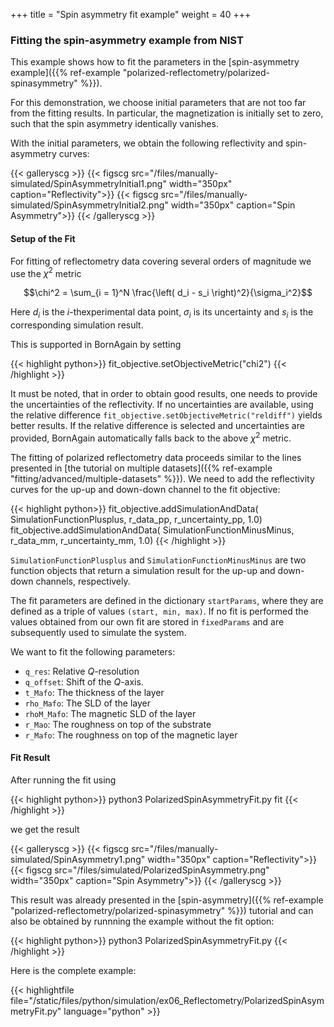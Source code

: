 +++
title = "Spin asymmetry fit example"
weight = 40
+++

### Fitting the spin-asymmetry example from NIST

This example shows how to fit the parameters in the [spin-asymmetry example]({{% ref-example "polarized-reflectometry/polarized-spinasymmetry" %}}).

For this demonstration, we choose initial parameters that are not too far from the fitting results.
In particular, the magnetization is initially set to zero, such that the spin asymmetry identically vanishes.

With the initial parameters, we obtain the following reflectivity and spin-asymmetry curves:

{{< galleryscg >}}
{{< figscg src="/files/manually-simulated/SpinAsymmetryInitial1.png" width="350px" caption="Reflectivity">}}
{{< figscg src="/files/manually-simulated/SpinAsymmetryInitial2.png" width="350px" caption="Spin Asymmetry">}}
{{< /galleryscg >}}




#### Setup of the Fit

For fitting of reflectometry data covering several orders of magnitude we use the $\chi^2$ metric

$$\chi^2 = \sum_{i = 1}^N  \frac{\left( d_i - s_i \right)^2}{\sigma_i^2}$$

Here $d_i$ is the $i$-thexperimental data point, $\sigma_i$ is its uncertainty and 
$s_i$ is the corresponding simulation result.

This is supported in BornAgain by setting

{{< highlight python>}}
fit_objective.setObjectiveMetric("chi2")
{{< /highlight >}}

It must be noted, that in order to obtain good results, one needs to provide the uncertainties 
of the reflectivity.
If no uncertainties are available, using the relative difference `fit_objective.setObjectiveMetric("reldiff")` yields better results.
If the relative difference is selected and uncertainties are provided, BornAgain automatically falls back to the above $\chi^2$ metric.

The fitting of polarized reflectometry data proceeds similar to the lines presented in
[the tutorial on multiple datasets]({{% ref-example "fitting/advanced/multiple-datasets" %}}).
We need to add the reflectivity curves for the up-up and down-down channel
to the fit objective:

{{< highlight python>}}
fit_objective.addSimulationAndData( SimulationFunctionPlusplus,
                                    r_data_pp, r_uncertainty_pp, 1.0)
fit_objective.addSimulationAndData( SimulationFunctionMinusMinus,
                                    r_data_mm, r_uncertainty_mm, 1.0)
{{< /highlight >}}

`SimulationFunctionPlusplus` and `SimulationFunctionMinusMinus` are two function objects that return a simulation result for
the up-up and down-down channels, respectively.

The fit parameters are defined in the dictionary `startParams`, where they are defined as a triple of values `(start, min, max)`.
If no fit is performed the values obtained from our own fit are stored in `fixedParams` and are subsequently used
to simulate the system.

We want to fit the following parameters:

* `q_res`: Relative $Q$-resolution
* `q_offset`: Shift of the $Q$-axis.
* `t_Mafo`: The thickness of the layer
* `rho_Mafo`: The SLD of the layer
* `rhoM_Mafo`: The magnetic SLD of the layer
* `r_Mao`: The roughness on top of the substrate
* `r_Mafo`: The roughness on top of the magnetic layer


#### Fit Result

After running the fit using

{{< highlight python>}}
python3 PolarizedSpinAsymmetryFit.py fit
{{< /highlight >}}


we get the result

{{< galleryscg >}}
{{< figscg src="/files/manually-simulated/SpinAsymmetry1.png" width="350px" caption="Reflectivity">}}
{{< figscg src="/files/simulated/PolarizedSpinAsymmetry.png" width="350px" caption="Spin Asymmetry">}}
{{< /galleryscg >}}


This result was already presented in the [spin-asymmetry]({{% ref-example "polarized-reflectometry/polarized-spinasymmetry" %}}) tutorial and
can also be obtained by runnning the example without the fit option:

{{< highlight python>}}
python3 PolarizedSpinAsymmetryFit.py
{{< /highlight >}}


Here is the complete example:

{{< highlightfile file="/static/files/python/simulation/ex06_Reflectometry/PolarizedSpinAsymmetryFit.py"  language="python" >}}
